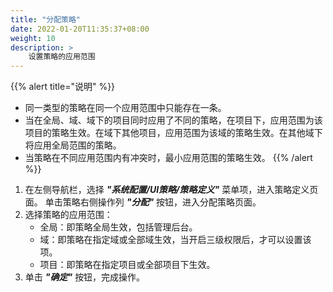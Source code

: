 ```yaml
---
title: "分配策略"
date: 2022-01-20T11:35:37+08:00
weight: 10
description: >
    设置策略的应用范围
---
```


{{% alert title="说明" %}}
- 同一类型的策略在同一个应用范围中只能存在一条。
- 当在全局、域、域下的项目同时应用了不同的策略，在项目下，应用范围为该项目的策略生效。在域下其他项目，应用范围为该域的策略生效。在其他域下将应用全局范围的策略。
- 当策略在不同应用范围内有冲突时，最小应用范围的策略生效。
{{% /alert %}}

1. 在左侧导航栏，选择 **_"系统配置/UI策略/策略定义"_** 菜单项，进入策略定义页面。
单击策略右侧操作列 **_"分配"_** 按钮，进入分配策略页面。
2. 选择策略的应用范围：
    - 全局：即策略全局生效，包括管理后台。
    - 域：即策略在指定域或全部域生效，当开启三级权限后，才可以设置该项。
    - 项目：即策略在指定项目或全部项目下生效。
3. 单击 **_"确定"_** 按钮，完成操作。